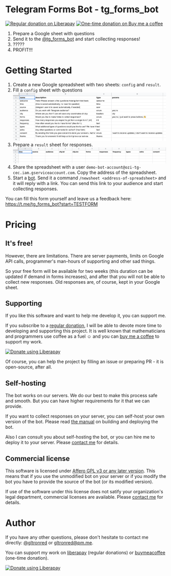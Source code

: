 # Telegram Forms Bot - tg_forms_bot

[![Regular donation on Liberapay][liberapay-shield]][liberapay]
[![One-time donation on Buy me a coffee][buymeacoffee-shield]][buymeacoffee]

[liberapay-shield]: https://img.shields.io/liberapay/receives/gltronred.svg?logo=liberapay
[liberapay]: https://liberapay.com/gltronred/donate
[buymeacoffee-shield]: https://img.shields.io/badge/buy%20me%20a%20coffee-donate-yellow
[buymeacoffee]: https://buymeacoff.ee/gltronred

1. Prepare a Google sheet with questions
2. Send it to the [@tg_forms_bot](https://t.me/tg_forms_bot) and start collecting responses!
3. ?????
4. PROFIT!!!

# Getting Started

1. Create a new Google spreadsheet with two sheets: `config` and `result`.
2. Fill a `config` sheet with questions
![Config sheet](getting-started-01-config.png)
3. Prepare a `result` sheet for responses.
![Result sheet](getting-started-02-result.png)
4. Share the spreadsheet with a user `demo-bot-account@ozi-tg-cec.iam.gserviceaccount.com`.
Copy the address of the spreadsheet.
5. Start a [bot](https://t.me/tg_forms_bot). Send it a command `/newsheet
<address-of-spreadsheet>` and it will reply with a link. You can send this link
to your audience and start collecting responses.

You can fill this form yourself and leave us a feedback here: https://t.me/tg_forms_bot?start=TESTFORM

# Pricing

## It's free!

However, there are limitations. There are server payments, limits on Google API
calls, programmer's man-hours of supporting and other sad things.

So your free form will be available for two weeks (this duration can be updated
if demand in forms increases), and after that you will not be able to collect
new responses. Old responses are, of course, kept in your Google sheet.

## Supporting

If you like this software and want to help me develop it, you can support me.

If you subscribe to a [regular
donation](https://liberapay.com/gltronred/donate), I will be able to devote more
time to developing and supporting this project. It is well known that
mathematicians and programmers use coffee as a fuel ☺ and you can [buy me a
coffee](https://buymeacoff.ee/gltronred) to support my work.

<a href="https://liberapay.com/gltronred/donate"><img alt="Donate using Liberapay" src="https://liberapay.com/assets/widgets/donate.svg"></a>

Of course, you can help the project by filling an issue or preparing PR - it is
open-source, after all.

## Self-hosting

The bot works on our servers. We do our best to make this process safe and
smooth. But you can have higher requirements for it that we can provide.

If you want to collect responses on your server, you can self-host your own
version of the bot. Please read [the manual](docs/reference.md) on building and
deploying the bot.

Also I can consult you about self-hosting the bot, or you can hire me to deploy
it to your server. Please [contact me](#author) for details.

## Commercial license

This software is licensed under [Affero GPL v3 or any later version](LICENSE).
This means that if you use the unmodified bot on your server or if you modify
the bot you have to provide the source of the bot (or its modified version).

If use of the software under this license does not satify your organization's
legal department, commercial licenses are available. Please [contact
me](#author) for details.

# Author

If you have any other questions, please don't hesitate to contact me directly:
[@gltronred](https://t.me/gltronred) or [gltronred@pm.me](mailto:gltronred@pm.me).

You can support my work on [liberapay](https://liberapay.com/gltronred/donate)
(regular donations) or [buymeacoffee](https://buymeacoff.ee/gltronred) (one-time
donation).

<a href="https://liberapay.com/gltronred/donate"><img alt="Donate using Liberapay" src="https://liberapay.com/assets/widgets/donate.svg"></a>
